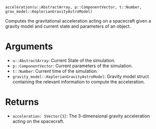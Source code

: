 ```
acceleration(u::AbstractArray, p::ComponentVector, t::Number, grav_model::KeplerianGravityAstroModel)
```

Computes the gravitational acceleration acting on a spacecraft given a gravity model and current state and  parameters of an object.

# Arguments

  * `u::AbstractArray`: Current State of the simulation.
  * `p::ComponentVector`: Current parameters of the simulation.
  * `t::Number`: Current time of the simulation.
  * `gravity_model::KeplerianGravityAstroModel`: Gravity model struct containing the relevant information to compute the acceleration.

# Returns

  * `acceleration: SVector{3}`: The 3-dimensional gravity acceleration acting on the spacecraft.
